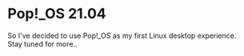 # Pop!_OS 21.04
So I've decided to use Pop!_OS as my first Linux desktop experience.  
Stay tuned for more..
